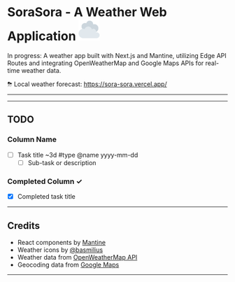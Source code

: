 # SoraSora - A Weather Web Application <img src="public/2601.svg" alt="image" width="48" height="auto">

In progress: A weather app built with Next.js and Mantine, utilizing Edge API Routes and integrating OpenWeatherMap and Google Maps APIs for real-time weather data.

⛈ Local weather forecast: <https://sora-sora.vercel.app/>

---

---

## TODO

### Column Name

- [ ] Task title ~3d #type @name yyyy-mm-dd
  - [ ] Sub-task or description

### Completed Column ✓

- [x] Completed task title

---

## Credits

- React components by [Mantine](https://mantine.dev/)
- Weather icons by [@basmilius](https://github.com/basmilius/weather-icons)
- Weather data from [OpenWeatherMap API](https://openweathermap.org/api)
- Geocoding data from [Google Maps](https://developers.google.com/maps/documentation/geocoding/overview)

---
